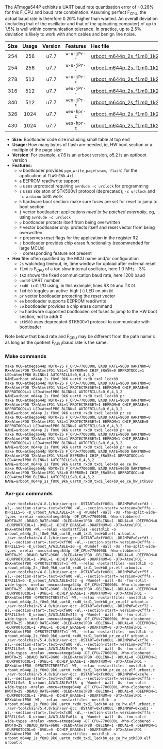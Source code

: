 The ATmega644P exhibits a UART baud rate quantisation error of +0.26% for this F_CPU and baud rate combination. Assuming perfect F<sub>CPU</sub>, the actual baud rate is therefore 0.26% higher than wanted. An overall deviation (including that of the oscillator and that of the uploading computer) of up to 1.5% is well within communication tolerance. In practice, up to 2.5% deviation is likely to work with short cables and benign line noise.

|Size|Usage|Version|Features|Hex file|
|:-:|:-:|:-:|:-:|:--|
|254|256|u7.7|`w-u-jPr--`|[urboot_m644p_2s_f1m0_1k2_uart0_rxd0_txd1_led+b0.hex](https://raw.githubusercontent.com/stefanrueger/urboot.hex/main/boards/sanguino/atmega644p/watchdog_2_s/internal_oscillator_f-3.75%25/%2B1m000000_hz/%2B%2B%2B1k2_baud/uart0_rxd0_txd1/led%2Bb0/urboot_m644p_2s_f1m0_1k2_uart0_rxd0_txd1_led%2Bb0.hex)|
|254|256|u7.7|`w-u-jPr--`|[urboot_m644p_2s_f1m0_1k2_uart0_rxd0_txd1_led+b0_pr.hex](https://raw.githubusercontent.com/stefanrueger/urboot.hex/main/boards/sanguino/atmega644p/watchdog_2_s/internal_oscillator_f-3.75%25/%2B1m000000_hz/%2B%2B%2B1k2_baud/uart0_rxd0_txd1/led%2Bb0/urboot_m644p_2s_f1m0_1k2_uart0_rxd0_txd1_led%2Bb0_pr.hex)|
|278|512|u7.7|`w-u-jPr-c`|[urboot_m644p_2s_f1m0_1k2_uart0_rxd0_txd1_led+b0_pr_ce.hex](https://raw.githubusercontent.com/stefanrueger/urboot.hex/main/boards/sanguino/atmega644p/watchdog_2_s/internal_oscillator_f-3.75%25/%2B1m000000_hz/%2B%2B%2B1k2_baud/uart0_rxd0_txd1/led%2Bb0/urboot_m644p_2s_f1m0_1k2_uart0_rxd0_txd1_led%2Bb0_pr_ce.hex)|
|316|512|u7.7|`weu-jPr--`|[urboot_m644p_2s_f1m0_1k2_uart0_rxd0_txd1_led+b0_pr_ee.hex](https://raw.githubusercontent.com/stefanrueger/urboot.hex/main/boards/sanguino/atmega644p/watchdog_2_s/internal_oscillator_f-3.75%25/%2B1m000000_hz/%2B%2B%2B1k2_baud/uart0_rxd0_txd1/led%2Bb0/urboot_m644p_2s_f1m0_1k2_uart0_rxd0_txd1_led%2Bb0_pr_ee.hex)|
|340|512|u7.7|`weu-jPr-c`|[urboot_m644p_2s_f1m0_1k2_uart0_rxd0_txd1_led+b0_pr_ee_ce.hex](https://raw.githubusercontent.com/stefanrueger/urboot.hex/main/boards/sanguino/atmega644p/watchdog_2_s/internal_oscillator_f-3.75%25/%2B1m000000_hz/%2B%2B%2B1k2_baud/uart0_rxd0_txd1/led%2Bb0/urboot_m644p_2s_f1m0_1k2_uart0_rxd0_txd1_led%2Bb0_pr_ee_ce.hex)|
|326|1024|u7.7|`weu-hpr-c`|[urboot_m644p_2s_f1m0_1k2_uart0_rxd0_txd1_led+b0_ee_ce_hw.hex](https://raw.githubusercontent.com/stefanrueger/urboot.hex/main/boards/sanguino/atmega644p/watchdog_2_s/internal_oscillator_f-3.75%25/%2B1m000000_hz/%2B%2B%2B1k2_baud/uart0_rxd0_txd1/led%2Bb0/urboot_m644p_2s_f1m0_1k2_uart0_rxd0_txd1_led%2Bb0_ee_ce_hw.hex)|
|430|1024|u7.7|`wes-hpr-c`|[urboot_m644p_2s_f1m0_1k2_uart0_rxd0_txd1_led+b0_ee_ce_hw_stk500.hex](https://raw.githubusercontent.com/stefanrueger/urboot.hex/main/boards/sanguino/atmega644p/watchdog_2_s/internal_oscillator_f-3.75%25/%2B1m000000_hz/%2B%2B%2B1k2_baud/uart0_rxd0_txd1/led%2Bb0/urboot_m644p_2s_f1m0_1k2_uart0_rxd0_txd1_led%2Bb0_ee_ce_hw_stk500.hex)|

- **Size:** Bootloader code size including small table at top end
- **Usage:** How many bytes of flash are needed, ie, HW boot section or a multiple of the page size
- **Version:** For example, u7.6 is an urboot version, o5.2 is an optiboot version
- **Features:**
  + `w` bootloader provides `pgm_write_page(sram, flash)` for the application at `FLASHEND-4+1`
  + `e` EEPROM read/write support
  + `u` uses urprotocol requiring `avrdude -c urclock` for programming
  + `s` uses skeleton of STK500v1 protocol (deprecated); `-c urclock` and `-c arduino` both work
  + `h` hardware boot section: make sure fuses are set for reset to jump to boot section
  + `j` vector bootloader: applications *need to be patched externally*, eg, using `avrdude -c urclock`
  + `p` bootloader protects itself from being overwritten
  + `P` vector bootloader only: protects itself and reset vector from being overwritten
  + `r` preserves reset flags for the application in the register R2
  + `c` bootloader provides chip erase functionality (recommended for large MCUs)
  + `-` corresponding feature not present
- **Hex file:** often qualified by the MCU name and/or configuration
  + `2s` watchdog timeout, ie, time window for upload after external reset
  + `f1m0` is F<sub>CPU</sub> of a too slow internal oscillator, here 1.0 MHz - 3%
  + `1k2` shows the fixed communication baud rate, here 1200 baud
  + `uart0` UART number
  + `rxd0 txd1` I/O using, in this example, lines RX `D0` and TX `D1`
  + `led+b0` toggles an active-high (`+`) LED on pin `B0`
  + `pr` vector bootloader protecting the reset vector
  + `ee` bootloader supports EEPROM read/write
  + `ce` bootloader provides a chip erase command
  + `hw` hardware supported bootloader: set fuses to jump to the HW boot section, not to addr 0
  + `stk500` uses deprecated STK500v1 protocol to communicate with bootloader


Note below that baud rate and F<sub>CPU</sub> may be different from the path name's as long as the quotient F<sub>CPU</sub>/baud rate is the same.

### Make commands
```
make MCU=atmega644p WDTO=2S F_CPU=7700000L BAUD_RATE=9600 UARTNUM=0 RX=AtmelPD0 TX=AtmelPD1 VBL=1 EEPROM=0 CHIP_ERASE=0 URPROTOCOL=1 LED=AtmelPB0 BLINK=1 AUTOFRILLS=0,6,4,3,2 NAME=urboot_m644p_2s_f8m0_9k6_uart0_rxd0_txd1_led+b0
make MCU=atmega644p WDTO=2S F_CPU=7700000L BAUD_RATE=9600 UARTNUM=0 RX=AtmelPD0 TX=AtmelPD1 VBL=1 PROTECTRESET=1 EEPROM=0 CHIP_ERASE=0 URPROTOCOL=1 LED=AtmelPB0 BLINK=1 AUTOFRILLS=0,6,4,3,2 NAME=urboot_m644p_2s_f8m0_9k6_uart0_rxd0_txd1_led+b0_pr
make MCU=atmega644p WDTO=2S F_CPU=7700000L BAUD_RATE=9600 UARTNUM=0 RX=AtmelPD0 TX=AtmelPD1 VBL=1 PROTECTRESET=1 EEPROM=0 CHIP_ERASE=1 URPROTOCOL=1 LED=AtmelPB0 BLINK=1 AUTOFRILLS=0,6,4,3,2 NAME=urboot_m644p_2s_f8m0_9k6_uart0_rxd0_txd1_led+b0_pr_ce
make MCU=atmega644p WDTO=2S F_CPU=7700000L BAUD_RATE=9600 UARTNUM=0 RX=AtmelPD0 TX=AtmelPD1 VBL=1 PROTECTRESET=1 EEPROM=1 CHIP_ERASE=0 URPROTOCOL=1 LED=AtmelPB0 BLINK=1 AUTOFRILLS=0,6,4,3,2 NAME=urboot_m644p_2s_f8m0_9k6_uart0_rxd0_txd1_led+b0_pr_ee
make MCU=atmega644p WDTO=2S F_CPU=7700000L BAUD_RATE=9600 UARTNUM=0 RX=AtmelPD0 TX=AtmelPD1 VBL=1 PROTECTRESET=1 EEPROM=1 CHIP_ERASE=1 URPROTOCOL=1 LED=AtmelPB0 BLINK=1 AUTOFRILLS=0,6,4,3,2 NAME=urboot_m644p_2s_f8m0_9k6_uart0_rxd0_txd1_led+b0_pr_ee_ce
make MCU=atmega644p WDTO=2S F_CPU=7700000L BAUD_RATE=9600 UARTNUM=0 RX=AtmelPD0 TX=AtmelPD1 VBL=0 EEPROM=1 CHIP_ERASE=1 URPROTOCOL=1 LED=AtmelPB0 BLINK=1 AUTOFRILLS=0,6,4,3,2 NAME=urboot_m644p_2s_f8m0_9k6_uart0_rxd0_txd1_led+b0_ee_ce_hw
make MCU=atmega644p WDTO=2S F_CPU=7700000L BAUD_RATE=9600 UARTNUM=0 RX=AtmelPD0 TX=AtmelPD1 VBL=0 EEPROM=1 CHIP_ERASE=1 URPROTOCOL=0 LED=AtmelPB0 BLINK=1 AUTOFRILLS=0,6,4,3,2 NAME=urboot_m644p_2s_f8m0_9k6_uart0_rxd0_txd1_led+b0_ee_ce_hw_stk500
```

### Avr-gcc commands
```
./avr-toolchain/4.8.1/bin/avr-gcc -DSTART=0xff00UL -DRJMPWP=0xcfd3 -Wl,--section-start=.text=0xff00 -Wl,--section-start=.version=0xfffa -DFRILLS=6 -D_urboot_AVAILABLE=34 -g -Wundef -Wall -Os -fno-split-wide-types -mrelax -mmcu=atmega644p -DF_CPU=7700000L -Wno-clobbered -DWDTO=2S -DBAUD_RATE=9600 -DLED=AtmelPB0 -DBLINK=1 -DDUAL=0 -DEEPROM=0 -DURPROTOCOL=1 -DVBL=1 -DCHIP_ERASE=0 -DUARTNUM=0 -DTX=AtmelPD1 -DRX=AtmelPD0 -Wl,--relax -nostartfiles -nostdlib -o urboot_m644p_2s_f8m0_9k6_uart0_rxd0_txd1_led+b0.elf urboot.c
./avr-toolchain/4.8.1/bin/avr-gcc -DSTART=0xff00UL -DRJMPWP=0xcfd3 -Wl,--section-start=.text=0xff00 -Wl,--section-start=.version=0xfffa -DFRILLS=6 -D_urboot_AVAILABLE=20 -g -Wundef -Wall -Os -fno-split-wide-types -mrelax -mmcu=atmega644p -DF_CPU=7700000L -Wno-clobbered -DWDTO=2S -DBAUD_RATE=9600 -DLED=AtmelPB0 -DBLINK=1 -DDUAL=0 -DEEPROM=0 -DURPROTOCOL=1 -DVBL=1 -DCHIP_ERASE=0 -DUARTNUM=0 -DTX=AtmelPD1 -DRX=AtmelPD0 -DPROTECTRESET=1 -Wl,--relax -nostartfiles -nostdlib -o urboot_m644p_2s_f8m0_9k6_uart0_rxd0_txd1_led+b0_pr.elf urboot.c
./avr-toolchain/4.8.1/bin/avr-gcc -DSTART=0xfe00UL -DRJMPWP=0xcf5f -Wl,--section-start=.text=0xfe00 -Wl,--section-start=.version=0xfffa -DFRILLS=6 -D_urboot_AVAILABLE=252 -g -Wundef -Wall -Os -fno-split-wide-types -mrelax -mmcu=atmega644p -DF_CPU=7700000L -Wno-clobbered -DWDTO=2S -DBAUD_RATE=9600 -DLED=AtmelPB0 -DBLINK=1 -DDUAL=0 -DEEPROM=0 -DURPROTOCOL=1 -DVBL=1 -DCHIP_ERASE=1 -DUARTNUM=0 -DTX=AtmelPD1 -DRX=AtmelPD0 -DPROTECTRESET=1 -Wl,--relax -nostartfiles -nostdlib -o urboot_m644p_2s_f8m0_9k6_uart0_rxd0_txd1_led+b0_pr_ce.elf urboot.c
./avr-toolchain/5.4.0/bin/avr-gcc -DSTART=0xfe00UL -DRJMPWP=0xcf72 -Wl,--section-start=.text=0xfe00 -Wl,--section-start=.version=0xfffa -DFRILLS=6 -D_urboot_AVAILABLE=214 -g -Wundef -Wall -Os -fno-split-wide-types -mrelax -mmcu=atmega644p -DF_CPU=7700000L -Wno-clobbered -DWDTO=2S -DBAUD_RATE=9600 -DLED=AtmelPB0 -DBLINK=1 -DDUAL=0 -DEEPROM=1 -DURPROTOCOL=1 -DVBL=1 -DCHIP_ERASE=0 -DUARTNUM=0 -DTX=AtmelPD1 -DRX=AtmelPD0 -DPROTECTRESET=1 -Wl,--relax -nostartfiles -nostdlib -o urboot_m644p_2s_f8m0_9k6_uart0_rxd0_txd1_led+b0_pr_ee.elf urboot.c
./avr-toolchain/5.4.0/bin/avr-gcc -DSTART=0xfe00UL -DRJMPWP=0xcf7e -Wl,--section-start=.text=0xfe00 -Wl,--section-start=.version=0xfffa -DFRILLS=6 -D_urboot_AVAILABLE=190 -g -Wundef -Wall -Os -fno-split-wide-types -mrelax -mmcu=atmega644p -DF_CPU=7700000L -Wno-clobbered -DWDTO=2S -DBAUD_RATE=9600 -DLED=AtmelPB0 -DBLINK=1 -DDUAL=0 -DEEPROM=1 -DURPROTOCOL=1 -DVBL=1 -DCHIP_ERASE=1 -DUARTNUM=0 -DTX=AtmelPD1 -DRX=AtmelPD0 -DPROTECTRESET=1 -Wl,--relax -nostartfiles -nostdlib -o urboot_m644p_2s_f8m0_9k6_uart0_rxd0_txd1_led+b0_pr_ee_ce.elf urboot.c
./avr-toolchain/5.4.0/bin/avr-gcc -DSTART=0xfc00UL -DRJMPWP=0xce7e -Wl,--section-start=.text=0xfc00 -Wl,--section-start=.version=0xfffa -DFRILLS=6 -D_urboot_AVAILABLE=716 -g -Wundef -Wall -Os -fno-split-wide-types -mrelax -mmcu=atmega644p -DF_CPU=7700000L -Wno-clobbered -DWDTO=2S -DBAUD_RATE=9600 -DLED=AtmelPB0 -DBLINK=1 -DDUAL=0 -DEEPROM=1 -DURPROTOCOL=1 -DVBL=0 -DCHIP_ERASE=1 -DUARTNUM=0 -DTX=AtmelPD1 -DRX=AtmelPD0 -Wl,--relax -nostartfiles -nostdlib -o urboot_m644p_2s_f8m0_9k6_uart0_rxd0_txd1_led+b0_ee_ce_hw.elf urboot.c
./avr-toolchain/5.4.0/bin/avr-gcc -DSTART=0xfc00UL -DRJMPWP=0xceb1 -Wl,--section-start=.text=0xfc00 -Wl,--section-start=.version=0xfffa -DFRILLS=6 -D_urboot_AVAILABLE=614 -g -Wundef -Wall -Os -fno-split-wide-types -mrelax -mmcu=atmega644p -DF_CPU=7700000L -Wno-clobbered -DWDTO=2S -DBAUD_RATE=9600 -DLED=AtmelPB0 -DBLINK=1 -DDUAL=0 -DEEPROM=1 -DURPROTOCOL=0 -DVBL=0 -DCHIP_ERASE=1 -DUARTNUM=0 -DTX=AtmelPD1 -DRX=AtmelPD0 -Wl,--relax -nostartfiles -nostdlib -o urboot_m644p_2s_f8m0_9k6_uart0_rxd0_txd1_led+b0_ee_ce_hw_stk500.elf urboot.c
```

